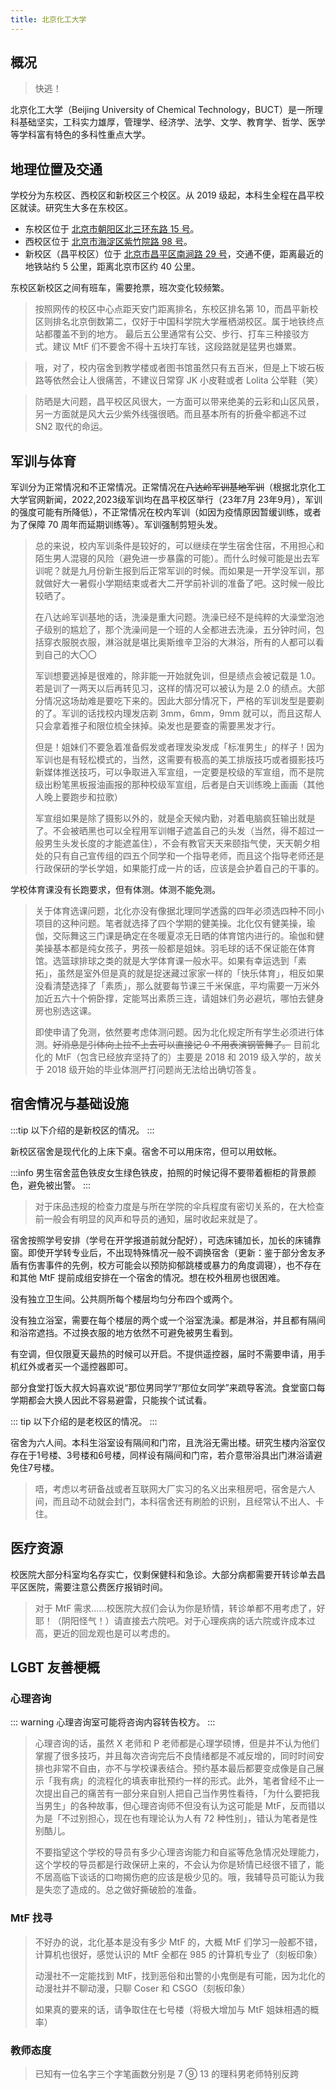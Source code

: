 ```yaml
---
title: 北京化工大学
---
```


## 概况

> 快逃！

北京化工大学（Beijing University of Chemical Technology，BUCT）是一所理科基础坚实，工科实力雄厚，管理学、经济学、法学、文学、教育学、哲学、医学等学科富有特色的多科性重点大学。

## 地理位置及交通

学校分为东校区、西校区和新校区三个校区。从 2019 级起，本科生全程在昌平校区就读。研究生大多在东校区。

- 东校区位于 [北京市朝阳区北三环东路 15 号](https://amap.com/place/B000A856N7)。
- 西校区位于 [北京市海淀区紫竹院路 98 号](https://amap.com/place/B000A7XZ29)。
- 新校区（昌平校区）位于 [北京市昌平区南涧路 29 号](https://amap.com/place/B0FFGBAF73)，交通不便，距离最近的地铁站约 5 公里，距离北京市区约 40 公里。

东校区新校区之间有班车，需要抢票，班次变化较频繁。

> 按照网传的校区中心点距天安门距离排名，东校区排名第 10，而昌平新校区则排名北京倒数第二，仅好于中国科学院大学雁栖湖校区。属于地铁终点站都覆盖不到的地方。
> 最后五公里通常有公交、步行、打车三种接驳方式。建议 MtF 们不要舍不得十五块打车钱，这段路就是猛男也嫌累。

> 哦，对了，校内宿舍到教学楼或者图书馆虽然只有五百米，但是上下坡石板路等依然会让人很痛苦，不建议日常穿 JK 小皮鞋或者 Lolita 公举鞋（笑）

> 防晒是大问题，昌平校区风很大，一方面可以带来绝美的云彩和山区风景，另一方面就是风大云少紫外线强很晒。而且基本所有的折叠伞都逃不过 SN2 取代的命运。

## 军训与体育

军训分为正常情况和不正常情况。正常情况在~~八达岭军训基地军训~~（根据北京化工大学官网新闻，2022,2023级军训均在昌平校区举行（23年7月 23年9月），军训的强度可能有所降低），不正常情况在校内军训（如因为疫情原因暂缓训练，或者为了保障 70 周年而延期训练等）。军训强制剪短头发。

> 总的来说，校内军训条件是较好的，可以继续在学生宿舍住宿，不用担心和陌生男人混寝的风险（避免进一步暴露的可能）。而什么时候可能是出去军训呢？就是九月份新生报到后正常军训的时候。而如果是一开学没军训，那就做好大一暑假小学期结束或者大二开学前补训的准备了吧。这时候一般比较晒了。
>
> 在八达岭军训基地的话，洗澡是重大问题。洗澡已经不是纯粹的大澡堂泡池子级别的尴尬了，那个洗澡间是一个班的人全都进去洗澡，五分钟时间，包括穿衣服脱衣服，淋浴就是堪比奥斯维辛卫浴的大淋浴，所有的人都可以看到自己的大〇〇
>
> 军训想要逃掉是很难的，除非能一开始就免训，但是绩点会被记载是 1.0。若是训了一两天以后再转见习，这样的情况可以被认为是 2.0 的绩点。大部分情况这场劫难是要吃下来的。因此大部分情况下，严格的军训发型是要剃的了。军训的话找校内理发店剃 3mm，6mm，9mm 就可以，而且这帮人只会拿着推子和限位梳全抹掉。染发也是要查的需要黑发才行。
>
> 但是！姐妹们不要急着准备假发或者理发染发成「标准男生」的样子！因为军训也是有轻松模式的，当然，这需要有极高的美工排版技巧或者摄影技巧新媒体推送技巧，可以争取进入军宣组，一定要是校级的军宣组，而不是院级出粉笔黑板报油画报的那种校级军宣组，后者是白天训练晚上画画（其他人晚上要跑步和拉歌）
>
> 军宣组如果是除了摄影以外的，就是全天候内勤，对着电脑疯狂输出就是了。不会被晒黑也可以全程用军训帽子遮盖自己的头发（当然，得不超过一般男生头发长度的才能遮盖住），不会有教官天天来颐指气使，天天朝夕相处的只有自己宣传组的四五个同学和一个指导老师，而且这个指导老师还是行政保研的学长学姐，如果能打成一片的话，应该是会护着自己的干事的。

学校体育课没有长跑要求，但有体测。体测不能免测。

> 关于体育选课问题，北化亦没有像据北理同学透露的四年必须选四种不同小项目的这种问题。笔者就选择了四个学期的健美操。北化仅有健美操，瑜伽，交际舞这三门课是确定在冬暖夏凉无日晒的体育馆内进行的。瑜伽和健美操基本都是纯女孩子，男孩一般都是姐妹。羽毛球的话不保证能在体育馆。选篮球排球之类的就是大学体育课一般水平。如果有幸运选到「素拓」，虽然是室外但是真的就是捉迷藏过家家一样的「快乐体育」，相反如果没看清楚选择了「素质」，那么就要每节课三千米保底，平均需要一万米外加近五六十个俯卧撑，定能骂出素质三连，请姐妹们务必避坑，哪怕去健身房也别选这课。
>
> 即使申请了免测，依然要考虑体测问题。因为北化规定所有学生必须进行体测。~~好消息是引体向上拉不上去可以直接记 0 不用表演钢管舞了。~~ 目前北化的 MtF（包含已经放弃坚持了的）主要是 2018 和 2019 级入学的，故关于 2018 级开始的毕业体测严打问题尚无法给出确切答复。

## 宿舍情况与基础设施

:::tip
以下介绍的是新校区的情况。
:::

新校区宿舍是现代化的上床下桌。宿舍不可以用床帘，但可以用蚊帐。

:::info
男生宿舍蓝色铁皮女生绿色铁皮，拍照的时候记得不要带着橱柜的背景颜色，避免被出警。
:::

> 对于床品违规的检查力度是与所在学院的伞兵程度有密切关系的，在大检查前一般会有明显的风声和导员的通知，届时收起来就是了。

宿舍按照学号安排（学号在开学报道前就分配好），可选床铺加长，加长的床铺靠窗。即使开学转专业后，不出现特殊情况一般不调换宿舍（更新：鉴于部分舍友矛盾有伤害事件的先例，校方可能会以预防抑郁跳楼或暴力的角度调寝），也不存在和其他 MtF 提前成组安排在一个宿舍的情况。想在校外租房也很困难。

没有独立卫生间。公共厕所每个楼层均匀分布四个或两个。

没有独立浴室，需要在每个楼层的两个或一个浴室洗澡。都是淋浴，并且都有隔间和浴帘遮挡。不过换衣服的地方依然不可避免被男生看到。

有空调，但仅限夏天最热的时候可以开启。不提供遥控器，届时不需要申请，用手机红外或者买一个遥控器即可。

部分食堂打饭大叔大妈喜欢说“那位男同学”/“那位女同学”来疏导客流。食堂窗口每学期都会大换人因此不容易避雷，只能挨个试试看。

::: tip
以下介绍的是老校区的情况。
:::

宿舍为六人间。本科生浴室设有隔间和门帘，且洗浴无需出楼。研究生楼内浴室仅存在于1号楼、3号楼和6号楼，同样设有隔间和门帘，若介意带浴具出门淋浴请避免住7号楼。

> 唔，考虑以考研备战或者互联网大厂实习的名义出来租房吧，宿舍是六人间，而且动不动就会封门，本科宿舍还有刷脸的识别，且经常认不出人、卡住。

## 医疗资源

校医院大部分科室均名存实亡，仅剩保健科和急诊。大部分病都需要开转诊单去昌平区医院，需要注意公费医疗报销时间。

> 对于 MtF 需求……校医院大叔们会认为你是矫情，转诊单都不用考虑了，好耶！（阴阳怪气！）请直接去六院吧。对于心理疾病的话六院或许成本过高，更近的回龙观也是可以考虑的。

## LGBT 友善梗概

### 心理咨询

::: warning
心理咨询室可能将咨询内容转告校方。
:::

> 心理咨询的话，虽然 X 老师和 P 老师都是心理学硕博，但是并不认为他们掌握了很多技巧，并且每次咨询完后不良情绪都是不减反增的，同时时间安排也非常不自由，亦不与学校课表结合。预约基本最后都要变成像是自己展示「我有病」的流程化的填表审批预约一样的形式。此外，笔者曾经不止一次提出自己的痛苦有一部分来自别人把自己当作男性看待，「为什么要把我当男生」的各种故事，但心理咨询师不但没有认为这可能是 MtF，反而错以为是「不过别担心，现在也有理论认为人有 72 种性别」，错认为笔者是性别酷儿。
>
> 不要指望这个学校的导员有多少心理咨询能力和自鲨等危急情况处理能力，这个学校的导员都是行政保研上来的，不会认为你是矫情已经很不错了，能不居高临下谈话的口吻揭伤疤的应该是极少见的。哦，我辅导员可能认为我是失恋了造成的。总之做好撕破脸的准备。

### MtF 找寻

> 不好办的说，北化基本是没有多少 MtF 的，大概 MtF 们学习一般都不错，计算机也很好，感觉认识的 MtF 全都在 985 的计算机专业了（刻板印象）
>
> 动漫社不一定能找到 MtF，找到恶俗和出警的小鬼倒是有可能，因为北化的动漫社并不聊动漫，只聊 Coser 和 CSGO（刻板印象）
>
> 如果真的要来的话，请争取住在七号楼（将极大增加与 MtF 姐妹相遇的概率）

### 教师态度

> 已知有一位名字三个字笔画数分别是 7 ⑨ 13 的理科男老师特别反跨
